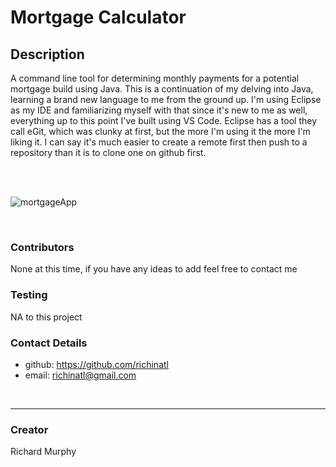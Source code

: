 # Mortgage Calculator


## Description
A command line tool for determining monthly payments for a potential mortgage build using Java. This is a continuation of my delving into Java, learning a brand new language to me from the ground up. I'm using Eclipse as my IDE and familiarizing myself with that since it's new to me as well, everything up to this point I've built using VS Code. Eclipse has a tool they call eGit, which was clunky at first, but the more I'm using it the more I'm liking it. I can say it's much easier to create a remote first then push to a repository than it is to clone one on github first. 

<br>

<br>

![mortgageApp](https://user-images.githubusercontent.com/95508564/204401955-69d6a8bc-bb05-4537-b5d1-a6bfc6944d4d.png)


<br>

### Contributors
None at this time, if you have any ideas to add feel free to contact me


### Testing
NA to this project

### Contact Details
* github: https://github.com/richinatl
* email: richinatl@gmail.com

<br>

---

### Creator
Richard Murphy

